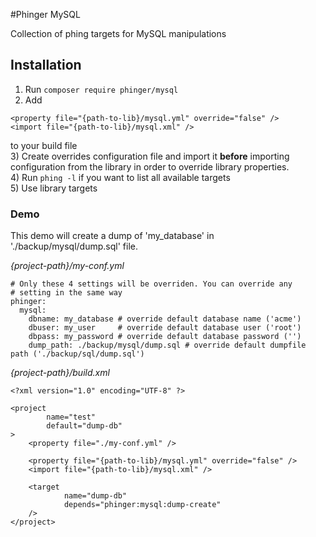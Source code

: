 #Phinger MySQL

Collection of phing targets for MySQL manipulations

## Installation

1) Run `composer require phinger/mysql`  
2) Add  
```
<property file="{path-to-lib}/mysql.yml" override="false" />
<import file="{path-to-lib}/mysql.xml" />
```
to your build file  
3) Create overrides configuration file and import it __before__ importing configuration from the library in order to override library properties.  
4) Run `phing -l` if you want to list all available targets  
5) Use library targets  

### Demo

This demo will create a dump of 'my_database' in './backup/mysql/dump.sql' file.  

_{project-path}/my-conf.yml_
```
# Only these 4 settings will be overriden. You can override any
# setting in the same way
phinger:
  mysql:
    dbname: my_database # override default database name ('acme')
    dbuser: my_user     # override default database user ('root')
    dbpass: my_password # override default database password ('')
    dump_path: ./backup/mysql/dump.sql # override default dumpfile path ('./backup/sql/dump.sql')
```

_{project-path}/build.xml_
```
<?xml version="1.0" encoding="UTF-8" ?>

<project
        name="test"
        default="dump-db"
>
    <property file="./my-conf.yml" />
    
    <property file="{path-to-lib}/mysql.yml" override="false" />
    <import file="{path-to-lib}/mysql.xml" />
    
    <target
            name="dump-db"
            depends="phinger:mysql:dump-create"
    />
</project>
```